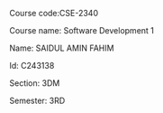 Course code:CSE-2340

Course name: Software Development 1

Name: SAIDUL AMIN FAHIM

Id: C243138

Section: 3DM

Semester: 3RD
